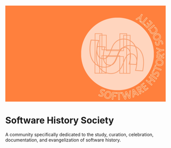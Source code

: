 ![SHS Banner](brand/SoftwareHistoryBanner7.png)

# Software History Society

A community specifically dedicated to the study, curation, celebration, documentation, and evangelization of software history.